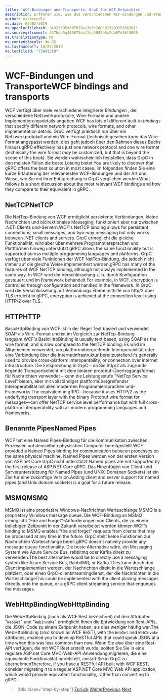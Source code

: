 ```yaml
---
title: 'WCF-Bindungen und-Transporte: GrpC für WCF-Entwickler'
description: Erfahren Sie, wie die verschiedenen WCF-Bindungen und-Transporte mit GrpC verglichen werden.
author: markrendle
ms.date: 09/02/2019
ms.openlocfilehash: 34321395ddd7059ac7e3c268e313a03251662911
ms.sourcegitcommit: 337bdc5a463875daf2cc6883e5a2da97d56f5000
ms.translationtype: MT
ms.contentlocale: de-DE
ms.lasthandoff: 10/24/2019
ms.locfileid: "73841318"
---
```

# <a name="wcf-bindings-and-transports"></a><span data-ttu-id="1e81d-103">WCF-Bindungen und Transporte</span><span class="sxs-lookup"><span data-stu-id="1e81d-103">WCF bindings and transports</span></span>

<span data-ttu-id="1e81d-104">WCF verfügt über viele verschiedene integrierte *Bindungen* , die verschiedene Netzwerkprotokolle, Wire-Formate und andere Implementierungsdetails angeben.</span><span class="sxs-lookup"><span data-stu-id="1e81d-104">WCF has lots of different built-in *bindings* that specify different network protocols, wire formats, and other implementation details.</span></span> <span data-ttu-id="1e81d-105">GrpC verfügt praktisch nur über ein Netzwerkprotokoll und ein Wire-Format (technisch gesehen *kann* das Wire-Format angepasst werden, dies geht jedoch über den Rahmen dieses Buchs hinaus).</span><span class="sxs-lookup"><span data-stu-id="1e81d-105">gRPC effectively has just one network protocol and one wire format (technically the wire format *may* be customized, but that is beyond the scope of this book).</span></span> <span data-ttu-id="1e81d-106">Sie werden wahrscheinlich feststellen, dass GrpC in den meisten Fällen die beste Lösung bietet.</span><span class="sxs-lookup"><span data-stu-id="1e81d-106">You are likely to discover that gRPC offers the best solution in most cases.</span></span> <span data-ttu-id="1e81d-107">Im folgenden finden Sie eine kurze Erläuterung der relevantesten WCF-Bindungen und der Art und Weise, wie Sie mit ihrer Entsprechung in GrpC verglichen werden.</span><span class="sxs-lookup"><span data-stu-id="1e81d-107">What follows is a short discussion about the most relevant WCF bindings and how they compare to their equivalent in gRPC.</span></span>

## <a name="nettcp"></a><span data-ttu-id="1e81d-108">NetTCP</span><span class="sxs-lookup"><span data-stu-id="1e81d-108">NetTCP</span></span>

<span data-ttu-id="1e81d-109">Die NetTcp-Bindung von WCF ermöglicht persistente Verbindungen, kleine Nachrichten und bidirektionales Messaging, funktioniert aber nur zwischen .NET-Clients und-Servern.</span><span class="sxs-lookup"><span data-stu-id="1e81d-109">WCF's NetTCP binding allows for persistent connections, small messages, and two-way messaging but only works between .NET clients and servers.</span></span> <span data-ttu-id="1e81d-110">GrpC ermöglicht die gleiche Funktionalität, wird aber über mehrere Programmiersprachen und Plattformen hinweg unterstützt.</span><span class="sxs-lookup"><span data-stu-id="1e81d-110">gRPC allows the same functionality but is supported across multiple programming languages and platforms.</span></span> <span data-ttu-id="1e81d-111">GrpC verfügt über viele Funktionen der WCF NetTcp-Bindung, die jedoch nicht immer auf die gleiche Weise implementiert werden.</span><span class="sxs-lookup"><span data-stu-id="1e81d-111">gRPC has many of the features of WCF NetTCP binding, although not always implemented in the same way.</span></span> <span data-ttu-id="1e81d-112">In WCF wird die Verschlüsselung z. b. durch Konfiguration gesteuert und im Framework behandelt.</span><span class="sxs-lookup"><span data-stu-id="1e81d-112">For example, in WCF, encryption is controlled through configuration and handled in the framework.</span></span> <span data-ttu-id="1e81d-113">In GrpC wird die Verschlüsselung auf Verbindungs Ebene mithilfe von http/2 über TLS erreicht.</span><span class="sxs-lookup"><span data-stu-id="1e81d-113">In gRPC, encryption is achieved at the connection level using HTTP/2 over TLS.</span></span>

## <a name="http"></a><span data-ttu-id="1e81d-114">HTTP</span><span class="sxs-lookup"><span data-stu-id="1e81d-114">HTTP</span></span>

<span data-ttu-id="1e81d-115">BasicHttpBinding von WCF ist in der Regel Text basiert und verwendet SOAP als Wire-Format und ist im Vergleich zur NetTcp-Bindung langsam.</span><span class="sxs-lookup"><span data-stu-id="1e81d-115">WCF's BasicHttpBinding is usually text based, using SOAP as the wire format, and is slow compared to the NetTCP binding.</span></span> <span data-ttu-id="1e81d-116">Es wird im Allgemeinen verwendet, um plattformübergreifende Interoperabilität oder eine Verbindung über die Internetinfrastruktur bereitzustellen.</span><span class="sxs-lookup"><span data-stu-id="1e81d-116">It's generally used to provide cross-platform interoperability, or connection over internet infrastructure.</span></span> <span data-ttu-id="1e81d-117">Die Entsprechung in GrpC – da Sie http/2 als zugrunde liegende Transportschicht mit dem binären protobuf-Übertragungsformat für Nachrichten verwendet – kann die Leistungsstufe "NetTcp Service Level" bieten, aber mit vollständiger plattformübergreifender Interoperabilität mit allen modernen Programmiersprachen und-Frameworks.</span><span class="sxs-lookup"><span data-stu-id="1e81d-117">The equivalent in gRPC—because it uses HTTP/2 as the underlying transport layer with the binary Protobuf wire format for messages—can offer NetTCP service level performance but with full cross-platform interoperability with all modern programming languages and frameworks.</span></span>

## <a name="named-pipes"></a><span data-ttu-id="1e81d-118">Benannte Pipes</span><span class="sxs-lookup"><span data-stu-id="1e81d-118">Named Pipes</span></span>

<span data-ttu-id="1e81d-119">WCF hat eine Named Pipes-Bindung für die Kommunikation zwischen Prozessen auf demselben physischen Computer bereitgestellt.</span><span class="sxs-lookup"><span data-stu-id="1e81d-119">WCF provided a Named Pipes binding for communication between processes on the same physical machine.</span></span> <span data-ttu-id="1e81d-120">Named Pipes werden von der ersten Version von ASP.net Core GrpC nicht unterstützt.</span><span class="sxs-lookup"><span data-stu-id="1e81d-120">Named pipes are not supported by the first release of ASP.NET Core gRPC.</span></span> <span data-ttu-id="1e81d-121">Das Hinzufügen von Client-und Serverunterstützung für Named Pipes (und UNIX-Domänen Sockets) ist ein Ziel für eine zukünftige Version.</span><span class="sxs-lookup"><span data-stu-id="1e81d-121">Adding client and server support for named pipes (and Unix domain sockets) is a goal for a future release.</span></span>

## <a name="msmq"></a><span data-ttu-id="1e81d-122">MSMQ</span><span class="sxs-lookup"><span data-stu-id="1e81d-122">MSMQ</span></span>

<span data-ttu-id="1e81d-123">MSMQ ist eine proprietäre Windows-Nachrichten Warteschlange.</span><span class="sxs-lookup"><span data-stu-id="1e81d-123">MSMQ is a proprietary Windows message queue.</span></span> <span data-ttu-id="1e81d-124">Die WCF-Bindung an MSMQ ermöglicht "Fire and Forget"-Anforderungen von Clients, die zu einem beliebigen Zeitpunkt in der Zukunft verarbeitet werden können.</span><span class="sxs-lookup"><span data-stu-id="1e81d-124">WCF's binding to MSMQ enables "fire and forget" requests from clients that may be processed at any time in the future.</span></span> <span data-ttu-id="1e81d-125">GrpC stellt keine Funktionen zur Nachrichten Warteschlange bereit.</span><span class="sxs-lookup"><span data-stu-id="1e81d-125">gRPC doesn't natively provide any message queue functionality.</span></span> <span data-ttu-id="1e81d-126">Die beste Alternative wäre, ein Messaging System wie Azure Service Bus, rabbitmq oder Kafka direkt zu verwenden.</span><span class="sxs-lookup"><span data-stu-id="1e81d-126">The best alternative would be to directly use a messaging system like Azure Service Bus, RabbitMQ, or Kafka.</span></span> <span data-ttu-id="1e81d-127">Dies kann durch den Client implementiert werden, der Nachrichten direkt in die Warteschlange platziert, oder einen GrpC-clientstreamingdienst, der die Nachrichten in die Warteschlange</span><span class="sxs-lookup"><span data-stu-id="1e81d-127">This could be implemented with the client placing messages directly onto the queue, or a gRPC client streaming service that enqueues the messages.</span></span>

## <a name="webhttpbinding"></a><span data-ttu-id="1e81d-128">WebHttpBinding</span><span class="sxs-lookup"><span data-stu-id="1e81d-128">WebHttpBinding</span></span>

<span data-ttu-id="1e81d-129">Die WebHttpBinding (auch als WCF Rest bezeichnet) mit den Attributen "`WebGet`" und "`WebInvoke`" ermöglicht Ihnen die Entwicklung von Rest-APIs, die JSON-Code zu einem Zeitpunkt haben, als dies weniger häufig war.</span><span class="sxs-lookup"><span data-stu-id="1e81d-129">The WebHttpBinding (also known as WCF ReST), with the `WebGet` and `WebInvoke` attributes, enabled you to develop ReSTful APIs that could speak JSON at a time when this was less common than now.</span></span> <span data-ttu-id="1e81d-130">Wenn Sie also über eine Rest-API verfügen, die mit WCF Rest erstellt wurde, sollten Sie Sie in eine reguläre ASP.net Core MVC-Web-API-Anwendung migrieren, die eine äquivalente Funktionalität bereitstellt, anstatt Sie in GrpC zu übernehmen</span><span class="sxs-lookup"><span data-stu-id="1e81d-130">Therefore, if you have a RESTful API built with WCF REST, consider migrating it to a regular ASP.NET Core MVC Web API application, which would provide equivalent functionality, rather than converting to gRPC.</span></span>

>[!div class="step-by-step"]
><span data-ttu-id="1e81d-131">[Zurück](wcf-endpoints-grpc-methods.md)
>[Weiter](rpc-types.md)</span><span class="sxs-lookup"><span data-stu-id="1e81d-131">[Previous](wcf-endpoints-grpc-methods.md)
[Next](rpc-types.md)</span></span>
